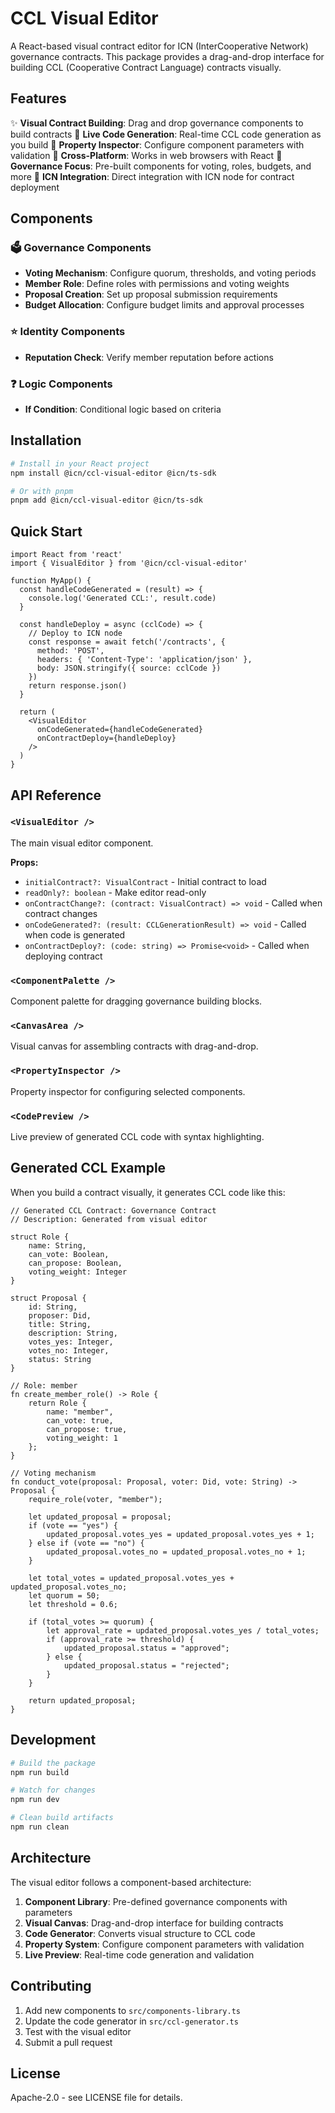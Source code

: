 # CCL Visual Editor

A React-based visual contract editor for ICN (InterCooperative Network) governance contracts. This package provides a drag-and-drop interface for building CCL (Cooperative Contract Language) contracts visually.

## Features

✨ **Visual Contract Building**: Drag and drop governance components to build contracts
🎨 **Live Code Generation**: Real-time CCL code generation as you build
🔧 **Property Inspector**: Configure component parameters with validation
📱 **Cross-Platform**: Works in web browsers with React
🎯 **Governance Focus**: Pre-built components for voting, roles, budgets, and more
🔗 **ICN Integration**: Direct integration with ICN node for contract deployment

## Components

### 🗳️ Governance Components
- **Voting Mechanism**: Configure quorum, thresholds, and voting periods
- **Member Role**: Define roles with permissions and voting weights
- **Proposal Creation**: Set up proposal submission requirements
- **Budget Allocation**: Configure budget limits and approval processes

### ⭐ Identity Components  
- **Reputation Check**: Verify member reputation before actions

### ❓ Logic Components
- **If Condition**: Conditional logic based on criteria

## Installation

```bash
# Install in your React project
npm install @icn/ccl-visual-editor @icn/ts-sdk

# Or with pnpm
pnpm add @icn/ccl-visual-editor @icn/ts-sdk
```

## Quick Start

```tsx
import React from 'react'
import { VisualEditor } from '@icn/ccl-visual-editor'

function MyApp() {
  const handleCodeGenerated = (result) => {
    console.log('Generated CCL:', result.code)
  }

  const handleDeploy = async (cclCode) => {
    // Deploy to ICN node
    const response = await fetch('/contracts', {
      method: 'POST',
      headers: { 'Content-Type': 'application/json' },
      body: JSON.stringify({ source: cclCode })
    })
    return response.json()
  }

  return (
    <VisualEditor
      onCodeGenerated={handleCodeGenerated}
      onContractDeploy={handleDeploy}
    />
  )
}
```

## API Reference

### `<VisualEditor />`

The main visual editor component.

**Props:**
- `initialContract?: VisualContract` - Initial contract to load
- `readOnly?: boolean` - Make editor read-only
- `onContractChange?: (contract: VisualContract) => void` - Called when contract changes
- `onCodeGenerated?: (result: CCLGenerationResult) => void` - Called when code is generated
- `onContractDeploy?: (code: string) => Promise<void>` - Called when deploying contract

### `<ComponentPalette />`

Component palette for dragging governance building blocks.

### `<CanvasArea />`

Visual canvas for assembling contracts with drag-and-drop.

### `<PropertyInspector />`

Property inspector for configuring selected components.

### `<CodePreview />`

Live preview of generated CCL code with syntax highlighting.

## Generated CCL Example

When you build a contract visually, it generates CCL code like this:

```ccl
// Generated CCL Contract: Governance Contract
// Description: Generated from visual editor

struct Role {
    name: String,
    can_vote: Boolean,
    can_propose: Boolean,
    voting_weight: Integer
}

struct Proposal {
    id: String,
    proposer: Did,
    title: String,
    description: String,
    votes_yes: Integer,
    votes_no: Integer,
    status: String
}

// Role: member
fn create_member_role() -> Role {
    return Role {
        name: "member",
        can_vote: true,
        can_propose: true,
        voting_weight: 1
    };
}

// Voting mechanism
fn conduct_vote(proposal: Proposal, voter: Did, vote: String) -> Proposal {
    require_role(voter, "member");
    
    let updated_proposal = proposal;
    if (vote == "yes") {
        updated_proposal.votes_yes = updated_proposal.votes_yes + 1;
    } else if (vote == "no") {
        updated_proposal.votes_no = updated_proposal.votes_no + 1;
    }
    
    let total_votes = updated_proposal.votes_yes + updated_proposal.votes_no;
    let quorum = 50;
    let threshold = 0.6;
    
    if (total_votes >= quorum) {
        let approval_rate = updated_proposal.votes_yes / total_votes;
        if (approval_rate >= threshold) {
            updated_proposal.status = "approved";
        } else {
            updated_proposal.status = "rejected";
        }
    }
    
    return updated_proposal;
}
```

## Development

```bash
# Build the package
npm run build

# Watch for changes
npm run dev

# Clean build artifacts
npm run clean
```

## Architecture

The visual editor follows a component-based architecture:

1. **Component Library**: Pre-defined governance components with parameters
2. **Visual Canvas**: Drag-and-drop interface for building contracts
3. **Code Generator**: Converts visual structure to CCL code
4. **Property System**: Configure component parameters with validation
5. **Live Preview**: Real-time code generation and validation

## Contributing

1. Add new components to `src/components-library.ts`
2. Update the code generator in `src/ccl-generator.ts`
3. Test with the visual editor
4. Submit a pull request

## License

Apache-2.0 - see LICENSE file for details.